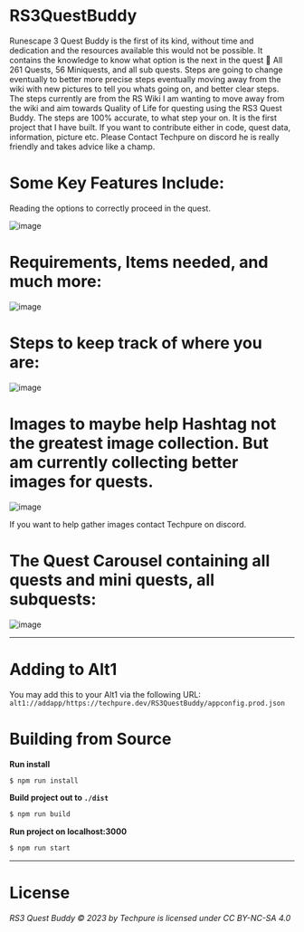 # RS3QuestBuddy
Runescape 3 Quest Buddy is the first of its kind, without time and dedication and the resources available this would not be possible. It contains the knowledge to know what option is the next in the quest 🎉 All 261 Quests, 56 Miniquests, and all sub quests. Steps are going to change eventually to better more precise steps eventually moving away from the wiki with new pictures to tell you whats going on, and better clear steps. The steps currently are from the RS Wiki I am wanting to move away from the wiki and aim towards Quality of Life for questing using the RS3 Quest Buddy. The steps are 100% accurate, to what step your on. It is the first project that I have built. If you want to contribute either in code, quest data, information, picture etc. Please Contact Techpure on discord he is really friendly and takes advice like a champ.

# Some Key Features Include:
Reading the options to correctly proceed in the quest. 

![image](https://github.com/Techpure2013/RS3QuestBuddy/assets/149278134/a4a847fb-805d-49a3-93c3-6e62c2cd45f9)

# Requirements, Items needed, and much more:

![image](https://github.com/Techpure2013/RS3QuestBuddy/assets/149278134/23a1449b-8509-46d2-ba37-63dfe0f7edb4)


# Steps to keep track of where you are:

![image](https://github.com/Techpure2013/RS3QuestBuddy/assets/149278134/d0215308-4fc0-4935-8e4a-7a7d1001727f)

# Images to maybe help Hashtag not the greatest image collection. But am currently collecting better images for quests.

![image](https://github.com/Techpure2013/RS3QuestBuddy/assets/149278134/feda60c0-0753-4a9a-8f32-d05a3e04cb8c)

If you want to help gather images contact Techpure on discord.

# The Quest Carousel containing all quests and mini quests, all subquests:

![image](https://github.com/Techpure2013/RS3QuestBuddy/assets/149278134/35aa04f1-9371-4e81-8c11-15be0c01be57)

---

# Adding to Alt1
You may add this to your Alt1 via the following URL:
`alt1://addapp/https://techpure.dev/RS3QuestBuddy/appconfig.prod.json`

# Building from Source
**Run install**
```bash
$ npm run install
```

**Build project out to `./dist`**
```bash
$ npm run build
```

**Run project on localhost:3000**
```bash
$ npm run start
```
----
# License
*RS3 Quest Buddy © 2023 by Techpure is licensed under CC BY-NC-SA 4.0*